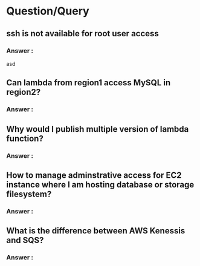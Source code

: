 # Question/Query
## ssh is not available for root user access
### Answer :
asd

## Can lambda from region1 access MySQL in region2?
### Answer :

## Why would I publish multiple version of lambda function?
### Answer :

## How to manage adminstrative access for EC2 instance where I am hosting database or storage filesystem?
### Answer :

## What is the difference between AWS Kenessis and SQS?
### Answer :

